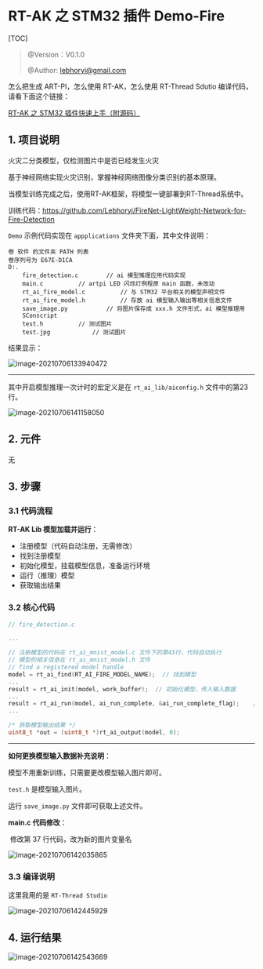 # RT-AK 之 STM32 插件 Demo-Fire

[TOC]

> @Version：V0.1.0
>
> @Author: lebhoryi@gmail.com

怎么把生成 ART-PI，怎么使用 RT-AK，怎么使用 RT-Thread Sdutio 编译代码，请看下面这个链接：

[RT-AK 之 STM32 插件快速上手（附源码）](https://blog.csdn.net/weixin_37598106/article/details/118520343)

## 1. 项目说明

火灾二分类模型，仅检测图片中是否已经发生火灾

基于神经网络实现火灾识别，掌握神经网络图像分类识别的基本原理。

当模型训练完成之后，使用RT-AK框架，将模型一键部署到RT-Thread系统中。

训练代码：https://github.com/Lebhoryi/FireNet-LightWeight-Network-for-Fire-Detection

`Demo` 示例代码实现在 `appplications` 文件夹下面，其中文件说明：

```shell
卷 软件 的文件夹 PATH 列表
卷序列号为 E67E-D1CA
D:.
    fire_detection.c		// ai 模型推理应用代码实现
    main.c			// artpi LED 闪烁灯例程原 main 函数，未改动
    rt_ai_fire_model.c			// 与 STM32 平台相关的模型声明文件
    rt_ai_fire_model.h			// 存放 ai 模型输入输出等相关信息文件
    save_image.py			// 将图片保存成 xxx.h 文件形式，ai 模型推理用
    SConscript
    test.h			// 测试图片
    test.jpg			// 测试图片
```

结果显示：

![image-20210706133940472](https://gitee.com/lebhoryi/PicGoPictureBed/raw/master/img/20210706135440.png)

---

其中开启模型推理一次计时的宏定义是在 `rt_ai_lib/aiconfig.h` 文件中的第23行。

![image-20210706141158050](https://gitee.com/lebhoryi/PicGoPictureBed/raw/master/img/20210706141226.png)

## 2. 元件

无

## 3. 步骤

### 3.1 代码流程

**RT-AK Lib 模型加载并运行**：

- 注册模型（代码自动注册，无需修改）
- 找到注册模型
- 初始化模型，挂载模型信息，准备运行环境
- 运行（推理）模型
- 获取输出结果

### 3.2 核心代码

```c
// fire_detection.c

...

// 注册模型的代码在 rt_ai_mnist_model.c 文件下的第43行，代码自动执行
// 模型的相关信息在 rt_ai_mnist_model.h 文件
// find a registered model handle
model = rt_ai_find(RT_AI_FIRE_MODEL_NAME);  // 找到模型
...
result = rt_ai_init(model, work_buffer);  // 初始化模型，传入输入数据
...
result = rt_ai_run(model, ai_run_complete, &ai_run_complete_flag);    // 模型推理一次
...

/* 获取模型输出结果 */
uint8_t *out = (uint8_t *)rt_ai_output(model, 0);
```

------

**如何更换模型输入数据补充说明**：

模型不用重新训练，只需要更改模型输入图片即可。

`test.h` 是模型输入图片。

运行 `save_image.py` 文件即可获取上述文件。

**main.c 代码修改**：

​	修改第 37 行代码，改为新的图片变量名

![image-20210706142035865](https://gitee.com/lebhoryi/PicGoPictureBed/raw/master/img/20210706142035.png)

### 3.3 编译说明

这里我用的是 `RT-Thread Studio`

![image-20210706142445929](https://gitee.com/lebhoryi/PicGoPictureBed/raw/master/img/20210706142450.png)

## 4. 运行结果

![image-20210706142543669](https://gitee.com/lebhoryi/PicGoPictureBed/raw/master/img/20210706142546.png)

